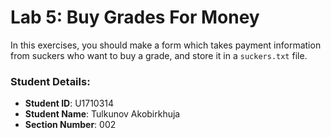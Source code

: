 # Lab 5: Buy Grades For Money

In this exercises, you should make a form which takes payment information from suckers who want to buy a grade, and store it in a `suckers.txt` file.


### Student Details:

- **Student ID**: U1710314
- **Student Name**:  Tulkunov Akobirkhuja
- **Section Number**: 002
